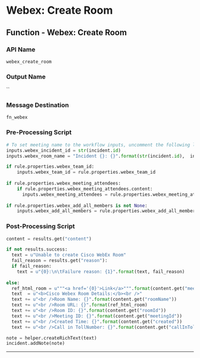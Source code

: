 <!--
    DO NOT MANUALLY EDIT THIS FILE
    THIS FILE IS AUTOMATICALLY GENERATED WITH resilient-sdk codegen
-->

# Webex: Create Room

## Function - Webex: Create Room

### API Name
`webex_create_room`

### Output Name
``

### Message Destination
`fn_webex`

### Pre-Processing Script
```python
# To set meeting name to the workflow inputs, uncomment the following lines
inputs.webex_incident_id = str(incident.id)
inputs.webex_room_name = "Incident {}: {}".format(str(incident.id),  incident.name) if rule.properties.webex_room_name is None else rule.properties.webex_room_name

if rule.properties.webex_team_id:
    inputs.webex_team_id = rule.properties.webex_team_id
    
if rule.properties.webex_meeting_attendees:
    if rule.properties.webex_meeting_attendees.content:
      inputs.webex_meeting_attendees = rule.properties.webex_meeting_attendees.content
    
if rule.properties.webex_add_all_members is not None:
    inputs.webex_add_all_members = rule.properties.webex_add_all_members
```

### Post-Processing Script
```python
content = results.get("content")

if not results.success:
  text = u"Unable to create Cisco WebEx Room"
  fail_reason = results.get("reason"):
  if fail_reason:
    text = u"{0}:\n\tFailure reason: {1}".format(text, fail_reason)
    
else:
  ref_html_room = u"""<a href='{0}'>Link</a>""".format(content.get("meetingLink"))
  text  = u"<b>Cisco Webex Room Details:</b><br />"
  text += u"<br />Room Name: {}".format(content.get("roomName"))
  text += u"<br />Room URL: {}".format(ref_html_room)
  text += u"<br />Room ID: {}".format(content.get("roomId"))
  text += u"<br />Meeting ID: {}".format(content.get("meetingId"))
  text += u"<br />Created Time: {}".format(content.get("created"))
  text += u"<br />Call in TollNumber: {}".format(content.get("callInTollNumber"))

note = helper.createRichText(text)
incident.addNote(note)

```

---

